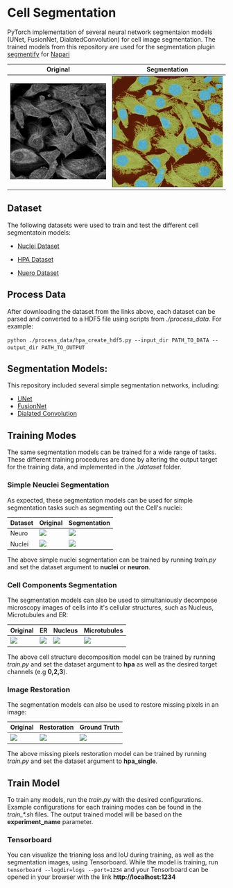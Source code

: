 # Cell Segmentation

PyTorch implementation of several neural network segmentaion models (UNet, FusionNet, DialatedConvolution) for cell image segmentation. The trained models from this repository are used for the segmentation plugin [segmentify](https://github.com/transformify-plugins/segmentify) for [Napari](https://github.com/napari/napari)

| Original | Segmentation |
| --- | --- |
| ![](figs/original.png) | ![](figs/segmentation.png) |

## Dataset

The following datasets were used to train and test the different cell segmentatoin models:

- [Nuclei Dataset](https://www.kaggle.com/c/data-science-bowl-2018/overview)

- [HPA Dataset](https://www.kaggle.com/c/human-protein-atlas-image-classification)

- [Nuero Dataset](http://neurofinder.codeneuro.org/)


## Process Data

After downloading the dataset from the links above, each dataset can be parsed and converted to a HDF5 file using scripts from *./process_data*. For example:

```python ./process_data/hpa_create_hdf5.py --input_dir PATH_TO_DATA --output_dir PATH_TO_OUTPUT```


## Segmentation Models:
This repository included several simple segmentation networks, including:

- [UNet](https://arxiv.org/abs/1505.04597)
- [FusionNet](https://arxiv.org/pdf/1612.05360.pdf)
- [Dialated Convolution](https://arxiv.org/abs/1511.07122)


## Training Modes
The same segmentation models can be trained for a wide range of tasks. These different training procedures are done by altering the output target for the training data, and implemented in the *./dataset* folder. 

### Simple Neuclei Segmentation

As expected, these segmentation models can be used for simple segmentation tasks such as segmenting out the Cell's nuclei:

| Dataset | Original | Segmentation |
| --- | --- | --- |
| Neuro |![](figs/neuro_original.png) | ![](figs/neuro_segmentation.png) |
| Nuclei |![](figs/nuclei_original.png) | ![](figs/nuclei_segmentation.png) |

The above simple nuclei segmentation can be trained by running *train.py* and set the dataset argument to **nuclei** or **neuron**.


### Cell Components Segmentation

The segmentation models can also be used to simultaniously decompose microscopy images of cells into it's cellular structures, such as Nucleus, Microtubules and ER: 

| Original | ER | Nucleus | Microtubules | 
| --- | --- | --- | --- |
| ![](figs/hpa_original.png) | ![](figs/er_segmentation.png) | ![](figs/nucleus_segmentation.png) | ![](figs/microtubules_segmentation.png) |

The above cell structure decomposition model can be trained by running *train.py* and set the dataset argument to **hpa** as well as the desired target channels (e.g **0,2,3**). 


### Image Restoration

The segmentation models can also be used to restore missing pixels in an image:

| Original | Restoration | Ground Truth | 
| --- | --- | --- |
| ![](figs/original_restore.png) | ![](figs/results_restore.png) | ![](figs/truth_restore.png) |

The above missing pixels restoration model can be trained by running *train.py* and set the dataset argument to **hpa_single**. 


## Train Model 

To train any models, run the *train.py* with the desired configurations. Example configurations for each training modes can be found in the *train_\*.sh* files. The output trained model will be based on the **experiment_name** parameter. 


### Tensorboard 

You can visualize the trianing loss and IoU during training, as well as the segmentation images, using Tensorboard. While the model is training, run ```tensorboard --logdir=logs --port=1234``` and your Tensorboard can be opened in your browser with the link **http://localhost:1234**
